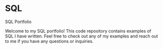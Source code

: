 # SQL
SQL Portfolio

Welcome to my SQL portfolio! This code repository contains examples of SQL I have written. Feel free to check out any of my examples and reach out to me if you have any questions or inquiries. 
